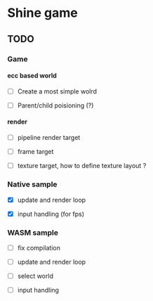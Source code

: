 # Shine game

## TODO

### Game

#### ecc based world

* [ ] Create a most simple wolrd

* [ ] Parent/child poisioning (?)

#### render

* [ ] pipeline render target

* [ ] frame target

* [ ] texture target, how to define texture layout ?

### Native sample

* [x] update and render loop

* [x] input handling (for fps)

### WASM sample

* [ ] fix compilation

* [ ] update and render loop

* [ ] select world

* [ ] input handling
